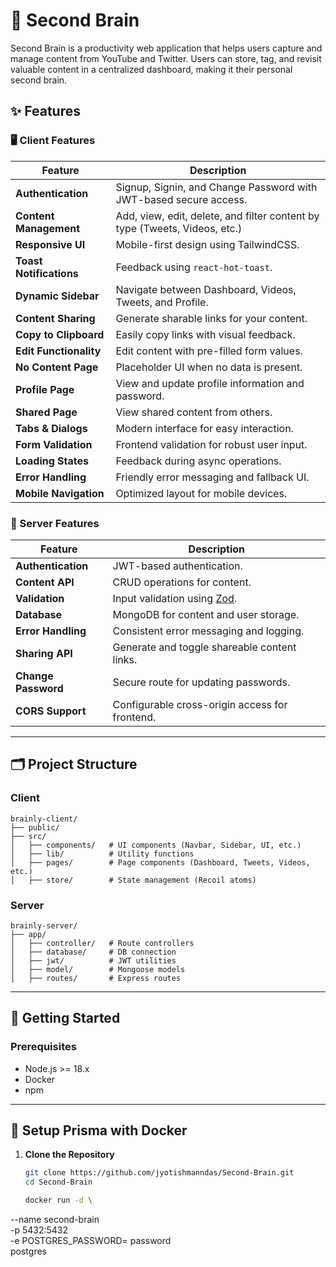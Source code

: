 # 🧠 Second Brain

Second Brain is a productivity web application that helps users capture and manage content from YouTube and Twitter. Users can store, tag, and revisit valuable content in a centralized dashboard, making it their personal second brain.

## ✨ Features

### 🖥️ Client Features

| Feature              | Description                                                                 |
|----------------------|-----------------------------------------------------------------------------|
| **Authentication**   | Signup, Signin, and Change Password with JWT-based secure access.           |
| **Content Management**| Add, view, edit, delete, and filter content by type (Tweets, Videos, etc.) |
| **Responsive UI**    | Mobile-first design using TailwindCSS.                                      |
| **Toast Notifications** | Feedback using `react-hot-toast`.                                         |
| **Dynamic Sidebar**  | Navigate between Dashboard, Videos, Tweets, and Profile.                    |
| **Content Sharing**  | Generate sharable links for your content.                                   |
| **Copy to Clipboard**| Easily copy links with visual feedback.                                     |
| **Edit Functionality** | Edit content with pre-filled form values.                                 |
| **No Content Page**  | Placeholder UI when no data is present.                                     |
| **Profile Page**     | View and update profile information and password.                           |
| **Shared Page**      | View shared content from others.                                            |
| **Tabs & Dialogs**   | Modern interface for easy interaction.                                      |
| **Form Validation**  | Frontend validation for robust user input.                                  |
| **Loading States**   | Feedback during async operations.                                           |
| **Error Handling**   | Friendly error messaging and fallback UI.                                   |
| **Mobile Navigation**| Optimized layout for mobile devices.                                        |

### 🔧 Server Features

| Feature              | Description                                                                 |
|----------------------|-----------------------------------------------------------------------------|
| **Authentication**   | JWT-based authentication.                                                   |
| **Content API**      | CRUD operations for content.                                                |
| **Validation**       | Input validation using [Zod](https://zod.dev).                              |
| **Database**         | MongoDB for content and user storage.                                       |
| **Error Handling**   | Consistent error messaging and logging.                                     |
| **Sharing API**      | Generate and toggle shareable content links.                                |
| **Change Password**  | Secure route for updating passwords.                                        |
| **CORS Support**     | Configurable cross-origin access for frontend.                              |

---

## 🗂️ Project Structure

### Client

```
brainly-client/
├── public/
├── src/
│   ├── components/   # UI components (Navbar, Sidebar, UI, etc.)
│   ├── lib/          # Utility functions
│   ├── pages/        # Page components (Dashboard, Tweets, Videos, etc.)
│   ├── store/        # State management (Recoil atoms)
```

### Server

```
brainly-server/
├── app/
│   ├── controller/   # Route controllers
│   ├── database/     # DB connection
│   ├── jwt/          # JWT utilities
│   ├── model/        # Mongoose models
│   ├── routes/       # Express routes
```

---
## 🚀 Getting Started

### Prerequisites

- Node.js >= 18.x
- Docker
- npm

---

## 🐳 Setup Prisma with Docker

1. **Clone the Repository**
   ```bash
   git clone https://github.com/jyotishmanndas/Second-Brain.git
   cd Second-Brain
   
   docker run -d \
  --name second-brain \
  -p 5432:5432 \
  -e POSTGRES_PASSWORD= password \
  postgres

